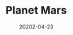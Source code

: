--- 
title: Planet Mars
date: '20202-04-23'
thumb_image: images/mar-4yo/planet-mars.jpg
thumb_image_alt: Planet Mars
image: images/mar-4yo/planet-mars.jpg
image_alt: Planet Mars
template: project 
---	